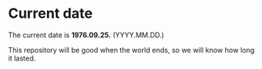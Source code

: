 # Current date

The current date is **1976.09.25.** (YYYY.MM.DD.)

This repository will be good when the world ends, so we will know how long it lasted.